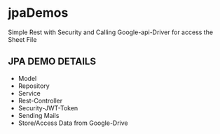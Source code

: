 # jpaDemos
Simple Rest with Security and Calling Google-api-Driver for access the Sheet File
<h2>JPA DEMO DETAILS</h2>
<ul>
<li>Model</li>
<li>Repository</li>
<li>Service</li>
<li>Rest-Controller</li>
<li>Security-JWT-Token</li>
<li>Sending Mails</li>
<li>Store/Access Data from Google-Drive</li>
</ul>
